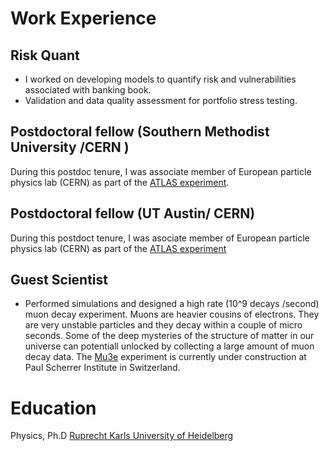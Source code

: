 # Work Experience 

## Risk Quant 
*  I worked on developing models to quantify risk and vulnerabilities associated with banking book.
*  Validation and data quality assessment for portfolio stress testing.

## Postdoctoral fellow  (Southern Methodist University /CERN )
During this postdoc tenure, I was associate member of European particle physics lab (CERN) as part of the [ATLAS experiment](https://atlas.cern.ch). 

## Postdoctoral fellow (UT Austin/ CERN) 
During this postdoct tenure, I was asociate member of European particle physics lab (CERN) as part of the [ATLAS experiment](https://atlas.cern.ch)

## Guest Scientist 
* Performed simulations and designed a high rate (10^9 decays /second) muon decay experiment.
Muons are heavier cousins of electrons. They are very unstable particles and they decay within a couple of micro seconds.  Some of the deep mysteries of the structure of matter in our universe can potentiall unlocked by collecting a large amount of muon decay data.  The [Mu3e](https://www.psi.ch/en/mu3e) experiment is currently under construction at Paul Scherrer Institute in Switzerland. 
# Education 
Physics, Ph.D 
[Ruprecht Karls University of Heidelberg](https://www.uni-heidelberg.de/en)
